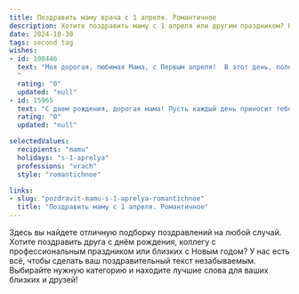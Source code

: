 ```yaml
---
title: Поздравить маму врача с 1 апреля. Романтичное
description: Хотите поздравить маму с 1 апреля или другим праздником? Наш ИИ создаст незабываемое поздравление, а вы обязательно выделитесь среди других.  
date: 2024-10-30
tags: second tag
wishes:
- id: 108446
  text: "Моя дорогая, любимая Мама, с Первым апреля!  В этот день, полный шуток и улыбок, я хочу признаться тебе в самой настоящей, нешуточной любви. Твоя забота, нежность и сила – это свет, который всегда согревает мою жизнь. Спасибо тебе за всё, за твою бесконечно добрую душу и за то, что ты – врач с золотыми руками и сердцем, способным исцелить любые раны. Желаю тебе сегодня не только замечательного настроения, но и самого настоящего счастья, тихого семейного тепла и исполнения всех твоих желаний.  Ты – мой самый ценный подарок, моя бесконечная любовь.
  "
  rating: "0"
  updated: "null"
- id: 15965
  text: "С днем рождения, дорогая мама! Пусть каждый день приносит тебе столько же радости и любви, сколько ты даришь своим пациентам. Твоя профессиональная щепетильность и бескорыстная помощь — это истинный дар, который ты не только даришь людям, но и нам, твоим близким. Желаю тебе здоровья, счастья и новых успехов в твоей благородной профессии. Ты — моя вечная опора и источник вдохновения. С любовью и благодарностью, твой ребенок."
  rating: "0"
  updated: "null"

selectedValues:
  recipients: "mamu"
  holidays: "s-1-aprelya"
  professions: "vrach"
  style: "romantichnoe"

links:
- slug: "pozdravit-mamu-s-1-aprelya-romantichnoe"
  title: "Поздравить маму с 1 апреля. Романтичное"
---
```


Здесь вы найдете отличную подборку поздравлений на любой случай.
Хотите поздравить друга с днём рождения, коллегу с профессиональным праздником или близких с Новым годом? У нас есть всё, чтобы сделать ваш поздравительный текст незабываемым. Выбирайте нужную категорию и находите лучшие слова для ваших близких и друзей!
